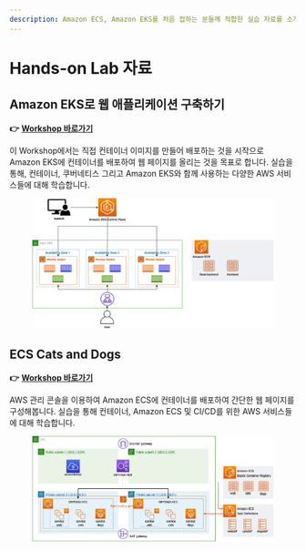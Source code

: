 ```yaml
---
description: Amazon ECS, Amazon EKS를 처음 접하는 분들께 적합한 실습 자료를 소개합니다.
---
```


# Hands-on Lab 자료

## Amazon EKS로 웹 애플리케이션 구축하기 <a href="#amazon-eks" id="amazon-eks"></a>

**👉** [**Workshop 바로가기**](https://catalog.us-east-1.prod.workshops.aws/workshops/9c0aa9ab-90a9-44a6-abe1-8dff360ae428/ko-KR)

이 Workshop에서는 직접 컨테이너 이미지를 만들어 배포하는 것을 시작으로 Amazon EKS에 컨테이너를 배포하여 웹 페이지를 올리는 것을 목표로 합니다. 실습을 통해, 컨테이너, 쿠버네티스 그리고 Amazon EKS와 함께 사용하는 다양한 AWS 서비스들에 대해 학습합니다.

<figure><img src="../.gitbook/assets/image.png" alt=""><figcaption></figcaption></figure>



## ECS Cats and Dogs

**👉** [**Workshop 바로가기**](https://catalog.us-east-1.prod.workshops.aws/workshops/8c9036a7-7564-434c-b558-3588754e21f5/ko-KR)

AWS 관리 콘솔을 이용하여 Amazon ECS에 컨테이너를 배포하여 간단한 웹 페이지를 구성해봅니다. 실습을 통해 컨테이너, Amazon ECS 및 CI/CD를 위한 AWS 서비스들에 대해 학습합니다.

<figure><img src="../.gitbook/assets/image (1).png" alt=""><figcaption></figcaption></figure>
